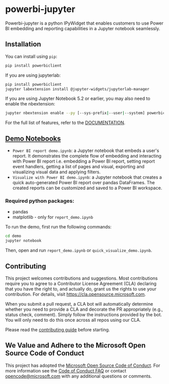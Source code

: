 # powerbi-jupyter

Powerbi-jupyter is a python IPyWidget that enables customers to use Power BI embedding and reporting capabilities in a Jupyter notebook seamlessly.

## Installation

You can install using `pip`:

```bash
pip install powerbiclient
```

If you are using jupyterlab:

```bash
pip install powerbiclient
jupyter labextension install @jupyter-widgets/jupyterlab-manager
```

If you are using Jupyter Notebook 5.2 or earlier, you may also need to enable
the nbextension:
```bash
jupyter nbextension enable --py [--sys-prefix|--user|--system] powerbiclient
```
For the full list of features, refer to the [DOCUMENTATION](/DOCUMENTATION.md).

## [Demo Notebooks](/demo/)
- `Power BI report demo.ipynb`: a Jupyter notebook that embeds a user's report.
It demonstrates the complete flow of embedding and interacting with Power BI report i.e. embedding a Power BI report, setting report event handlers, getting a list of pages and visual, exporting and visualizing visual data and applying filters.
- `Visualize with Power BI demo.ipynb`: a Jupyter notebook that creates a quick auto-generated Power BI report over pandas DataFrames. The created reports can be customized and saved to a Power BI workspace.

### Required python packages:
- pandas
- matplotlib - only for `report_demo.ipynb`

To run the demo, first run the following commands:
```bash
cd demo
jupyter notebook
```
Then, open and run `report_demo.ipynb` or `quick_visualize_demo.ipynb`.

## Contributing

This project welcomes contributions and suggestions. Most contributions require you to agree to a Contributor License Agreement (CLA) declaring that you have the right to, and actually do, grant us the rights to use your contribution. For details, visit <https://cla.opensource.microsoft.com>.

When you submit a pull request, a CLA bot will automatically determine whether you need to provide a CLA and decorate the PR appropriately (e.g., status check, comment). Simply follow the instructions provided by the bot. You will only need to do this once across all repos using our CLA.

Please read the [contributing guide](./CONTRIBUTING.md) before starting.

## We Value and Adhere to the Microsoft Open Source Code of Conduct

This project has adopted the [Microsoft Open Source Code of Conduct](https://opensource.microsoft.com/codeofconduct/). For more information see the [Code of Conduct FAQ](https://opensource.microsoft.com/codeofconduct/faq/) or contact [opencode@microsoft.com](mailto:opencode@microsoft.com) with any additional questions or comments.